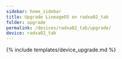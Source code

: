 ```yaml
---
sidebar: home_sidebar
title: Upgrade LineageOS on radxa02_tab
folder: upgrade
permalink: /devices/radxa02_tab/upgrade/
device: radxa02_tab
---
```

{% include templates/device_upgrade.md %}
